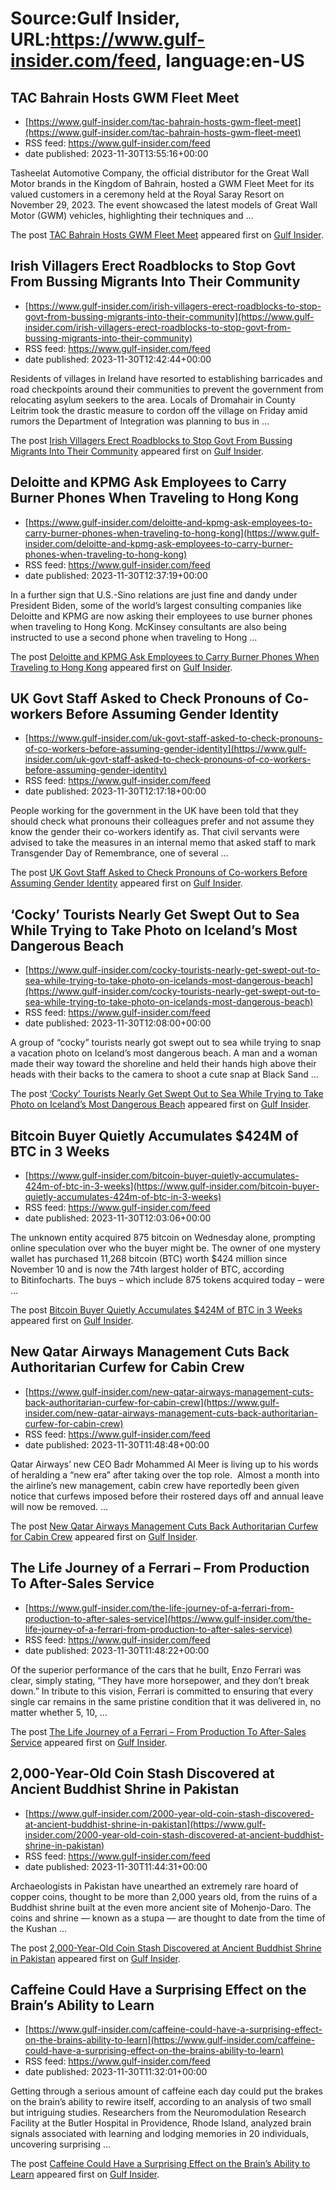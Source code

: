 # Source:Gulf Insider, URL:https://www.gulf-insider.com/feed, language:en-US

## TAC Bahrain Hosts GWM Fleet Meet
 - [https://www.gulf-insider.com/tac-bahrain-hosts-gwm-fleet-meet](https://www.gulf-insider.com/tac-bahrain-hosts-gwm-fleet-meet)
 - RSS feed: https://www.gulf-insider.com/feed
 - date published: 2023-11-30T13:55:16+00:00

<p>Tasheelat Automotive Company, the official distributor for the Great Wall Motor brands in the Kingdom of Bahrain, hosted a GWM Fleet Meet for its valued customers in a ceremony held at the Royal Saray Resort on November 29, 2023. The event showcased the latest models of Great Wall Motor (GWM) vehicles, highlighting their techniques and &#8230;</p>
<p>The post <a href="https://www.gulf-insider.com/tac-bahrain-hosts-gwm-fleet-meet/">TAC Bahrain Hosts GWM Fleet Meet</a> appeared first on <a href="https://www.gulf-insider.com">Gulf Insider</a>.</p>

## Irish Villagers Erect Roadblocks to Stop Govt From Bussing Migrants Into Their Community
 - [https://www.gulf-insider.com/irish-villagers-erect-roadblocks-to-stop-govt-from-bussing-migrants-into-their-community](https://www.gulf-insider.com/irish-villagers-erect-roadblocks-to-stop-govt-from-bussing-migrants-into-their-community)
 - RSS feed: https://www.gulf-insider.com/feed
 - date published: 2023-11-30T12:42:44+00:00

<p>Residents of villages in Ireland have resorted to establishing barricades and road checkpoints around their communities to prevent the government from relocating asylum seekers to the area. Locals of Dromahair in County Leitrim took the drastic measure to cordon off the village on Friday amid rumors the Department of Integration was planning to bus in &#8230;</p>
<p>The post <a href="https://www.gulf-insider.com/irish-villagers-erect-roadblocks-to-stop-govt-from-bussing-migrants-into-their-community/">Irish Villagers Erect Roadblocks to Stop Govt From Bussing Migrants Into Their Community</a> appeared first on <a href="https://www.gulf-insider.com">Gulf Insider</a>.</p>

## Deloitte and KPMG Ask Employees to Carry Burner Phones When Traveling to Hong Kong
 - [https://www.gulf-insider.com/deloitte-and-kpmg-ask-employees-to-carry-burner-phones-when-traveling-to-hong-kong](https://www.gulf-insider.com/deloitte-and-kpmg-ask-employees-to-carry-burner-phones-when-traveling-to-hong-kong)
 - RSS feed: https://www.gulf-insider.com/feed
 - date published: 2023-11-30T12:37:19+00:00

<p>In a further sign that U.S.-Sino relations are just fine and dandy under President Biden, some of the world&#8217;s largest consulting companies like Deloitte and KPMG are now asking their employees to use burner phones when traveling to Hong Kong. McKinsey consultants are also being instructed to use a second phone when traveling to Hong &#8230;</p>
<p>The post <a href="https://www.gulf-insider.com/deloitte-and-kpmg-ask-employees-to-carry-burner-phones-when-traveling-to-hong-kong/">Deloitte and KPMG Ask Employees to Carry Burner Phones When Traveling to Hong Kong</a> appeared first on <a href="https://www.gulf-insider.com">Gulf Insider</a>.</p>

## UK Govt Staff Asked to Check Pronouns of Co-workers Before Assuming Gender Identity
 - [https://www.gulf-insider.com/uk-govt-staff-asked-to-check-pronouns-of-co-workers-before-assuming-gender-identity](https://www.gulf-insider.com/uk-govt-staff-asked-to-check-pronouns-of-co-workers-before-assuming-gender-identity)
 - RSS feed: https://www.gulf-insider.com/feed
 - date published: 2023-11-30T12:17:18+00:00

<p>People working for the government in the UK have been told that they should check what pronouns their colleagues prefer and not assume they know the gender their co-workers identify as. That civil servants were advised to take the measures in an internal memo that asked staff to mark Transgender Day of Remembrance, one of several &#8230;</p>
<p>The post <a href="https://www.gulf-insider.com/uk-govt-staff-asked-to-check-pronouns-of-co-workers-before-assuming-gender-identity/">UK Govt Staff Asked to Check Pronouns of Co-workers Before Assuming Gender Identity</a> appeared first on <a href="https://www.gulf-insider.com">Gulf Insider</a>.</p>

## ‘Cocky’ Tourists Nearly Get Swept Out to Sea While Trying to Take Photo on Iceland’s Most Dangerous Beach
 - [https://www.gulf-insider.com/cocky-tourists-nearly-get-swept-out-to-sea-while-trying-to-take-photo-on-icelands-most-dangerous-beach](https://www.gulf-insider.com/cocky-tourists-nearly-get-swept-out-to-sea-while-trying-to-take-photo-on-icelands-most-dangerous-beach)
 - RSS feed: https://www.gulf-insider.com/feed
 - date published: 2023-11-30T12:08:00+00:00

<p>A group of “cocky” tourists nearly got swept out to sea while trying to snap a vacation photo on Iceland’s most dangerous beach. A man and a woman made their way toward the shoreline and held their hands high above their heads with their backs to the camera to shoot a cute snap at Black Sand &#8230;</p>
<p>The post <a href="https://www.gulf-insider.com/cocky-tourists-nearly-get-swept-out-to-sea-while-trying-to-take-photo-on-icelands-most-dangerous-beach/">‘Cocky’ Tourists Nearly Get Swept Out to Sea While Trying to Take Photo on Iceland’s Most Dangerous Beach</a> appeared first on <a href="https://www.gulf-insider.com">Gulf Insider</a>.</p>

## Bitcoin Buyer Quietly Accumulates $424M of BTC in 3 Weeks
 - [https://www.gulf-insider.com/bitcoin-buyer-quietly-accumulates-424m-of-btc-in-3-weeks](https://www.gulf-insider.com/bitcoin-buyer-quietly-accumulates-424m-of-btc-in-3-weeks)
 - RSS feed: https://www.gulf-insider.com/feed
 - date published: 2023-11-30T12:03:06+00:00

<p>The unknown entity acquired 875 bitcoin on Wednesday alone, prompting online speculation over who the buyer might be. The owner of one mystery wallet has purchased 11,268 bitcoin (BTC) worth $424 million since November 10 and is now the 74th largest holder of BTC, according to Bitinfocharts. The buys – which include 875 tokens acquired today – were &#8230;</p>
<p>The post <a href="https://www.gulf-insider.com/bitcoin-buyer-quietly-accumulates-424m-of-btc-in-3-weeks/">Bitcoin Buyer Quietly Accumulates $424M of BTC in 3 Weeks</a> appeared first on <a href="https://www.gulf-insider.com">Gulf Insider</a>.</p>

## New Qatar Airways Management Cuts Back Authoritarian Curfew for Cabin Crew
 - [https://www.gulf-insider.com/new-qatar-airways-management-cuts-back-authoritarian-curfew-for-cabin-crew](https://www.gulf-insider.com/new-qatar-airways-management-cuts-back-authoritarian-curfew-for-cabin-crew)
 - RSS feed: https://www.gulf-insider.com/feed
 - date published: 2023-11-30T11:48:48+00:00

<p>Qatar Airways’ new CEO Badr Mohammed Al Meer is living up to his words of heralding a “new era” after taking over the top role.&#160; Almost a month into the airline’s new management, cabin crew have reportedly been given notice that curfews imposed before their rostered days off and annual leave will now be removed. &#8230;</p>
<p>The post <a href="https://www.gulf-insider.com/new-qatar-airways-management-cuts-back-authoritarian-curfew-for-cabin-crew/">New Qatar Airways Management Cuts Back Authoritarian Curfew for Cabin Crew</a> appeared first on <a href="https://www.gulf-insider.com">Gulf Insider</a>.</p>

## The Life Journey of a Ferrari – From Production To After-Sales Service
 - [https://www.gulf-insider.com/the-life-journey-of-a-ferrari-from-production-to-after-sales-service](https://www.gulf-insider.com/the-life-journey-of-a-ferrari-from-production-to-after-sales-service)
 - RSS feed: https://www.gulf-insider.com/feed
 - date published: 2023-11-30T11:48:22+00:00

<p>Of the superior performance of the cars that he built, Enzo Ferrari was clear, simply stating, “They have more horsepower, and they don’t break down.” In tribute to this vision, Ferrari is committed to ensuring that every single car remains in the same pristine condition that it was delivered in, no matter whether 5, 10, &#8230;</p>
<p>The post <a href="https://www.gulf-insider.com/the-life-journey-of-a-ferrari-from-production-to-after-sales-service/">The Life Journey of a Ferrari &#8211; From Production To After-Sales Service</a> appeared first on <a href="https://www.gulf-insider.com">Gulf Insider</a>.</p>

## 2,000-Year-Old Coin Stash Discovered at Ancient Buddhist Shrine in Pakistan
 - [https://www.gulf-insider.com/2000-year-old-coin-stash-discovered-at-ancient-buddhist-shrine-in-pakistan](https://www.gulf-insider.com/2000-year-old-coin-stash-discovered-at-ancient-buddhist-shrine-in-pakistan)
 - RSS feed: https://www.gulf-insider.com/feed
 - date published: 2023-11-30T11:44:31+00:00

<p>Archaeologists in Pakistan have unearthed an extremely rare hoard of copper coins, thought to be more than 2,000 years old, from the ruins of a Buddhist shrine built at the even more ancient site of Mohenjo-Daro. The coins and shrine — known as a stupa — are thought to date from the time of the Kushan &#8230;</p>
<p>The post <a href="https://www.gulf-insider.com/2000-year-old-coin-stash-discovered-at-ancient-buddhist-shrine-in-pakistan/">2,000-Year-Old Coin Stash Discovered at Ancient Buddhist Shrine in Pakistan</a> appeared first on <a href="https://www.gulf-insider.com">Gulf Insider</a>.</p>

## Caffeine Could Have a Surprising Effect on the Brain’s Ability to Learn
 - [https://www.gulf-insider.com/caffeine-could-have-a-surprising-effect-on-the-brains-ability-to-learn](https://www.gulf-insider.com/caffeine-could-have-a-surprising-effect-on-the-brains-ability-to-learn)
 - RSS feed: https://www.gulf-insider.com/feed
 - date published: 2023-11-30T11:32:01+00:00

<p>Getting through a serious amount of caffeine each day could put the brakes on the brain&#8217;s ability to rewire itself, according to an analysis of two small but intriguing studies. Researchers from the Neuromodulation Research Facility at the Butler Hospital in Providence, Rhode Island, analyzed brain signals associated with learning and lodging memories in 20 individuals, uncovering surprising &#8230;</p>
<p>The post <a href="https://www.gulf-insider.com/caffeine-could-have-a-surprising-effect-on-the-brains-ability-to-learn/">Caffeine Could Have a Surprising Effect on the Brain’s Ability to Learn</a> appeared first on <a href="https://www.gulf-insider.com">Gulf Insider</a>.</p>

